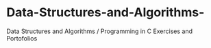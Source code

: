 # Data-Structures-and-Algorithms-
Data Structures and Algorithms / Programming in C Exercises and Portofolios

